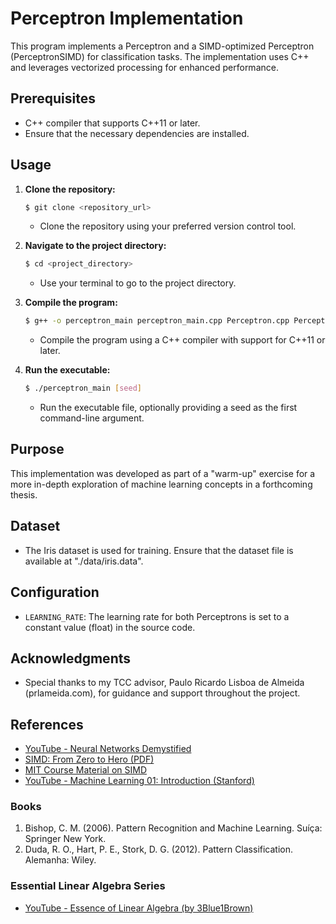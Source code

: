 # Perceptron Implementation

This program implements a Perceptron and a SIMD-optimized Perceptron (PerceptronSIMD) for classification tasks. The implementation uses C++ and leverages vectorized processing for enhanced performance.

## Prerequisites

- C++ compiler that supports C++11 or later.
- Ensure that the necessary dependencies are installed.

## Usage

1. **Clone the repository:**
   ```bash
   $ git clone <repository_url>
   ```

   - Clone the repository using your preferred version control tool.

2. **Navigate to the project directory:**
   ```bash
   $ cd <project_directory>
   ```

   - Use your terminal to go to the project directory.

3. **Compile the program:**
   ```bash
   $ g++ -o perceptron_main perceptron_main.cpp Perceptron.cpp PerceptronSIMD.cpp -std=c++11
   ```

   - Compile the program using a C++ compiler with support for C++11 or later.

4. **Run the executable:**
   ```bash
   $ ./perceptron_main [seed]
   ```

   - Run the executable file, optionally providing a seed as the first command-line argument.

## Purpose

This implementation was developed as part of a "warm-up" exercise for a more in-depth exploration of machine learning concepts in a forthcoming thesis.

## Dataset

- The Iris dataset is used for training. Ensure that the dataset file is available at "./data/iris.data".

## Configuration

- `LEARNING_RATE`: The learning rate for both Perceptrons is set to a constant value (float) in the source code.

## Acknowledgments

- Special thanks to my TCC advisor, Paulo Ricardo Lisboa de Almeida (prlameida.com), for guidance and support throughout the project.

## References

- [YouTube - Neural Networks Demystified](https://www.youtube.com/watch?v=OPizq3YRd0U)
- [SIMD: From Zero to Hero (PDF)](http://const.me/articles/simd/simd.pdf)
- [MIT Course Material on SIMD](http://mitran-lab.amath.unc.edu/courses/MATH547/lessons/Lesson03.pdf)
- [YouTube - Machine Learning 01: Introduction (Stanford)](https://www.youtube.com/watch?v=XiaIbmMGqdg)

### Books

1. Bishop, C. M. (2006). Pattern Recognition and Machine Learning. Suíça: Springer New York.
2. Duda, R. O., Hart, P. E., Stork, D. G. (2012). Pattern Classification. Alemanha: Wiley.

### Essential Linear Algebra Series

- [YouTube - Essence of Linear Algebra (by 3Blue1Brown)](https://www.youtube.com/watch?v=kjBOesZCoqc&list=PL0-GT3co4r2y2YErbmuJw2L5tW4Ew2O5B)
